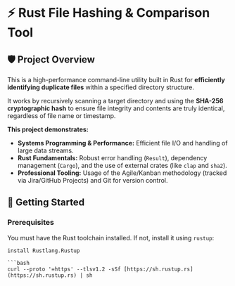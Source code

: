 # ⚡️ Rust File Hashing & Comparison Tool

## 🛡️ Project Overview

This is a high-performance command-line utility built in Rust for **efficiently identifying duplicate files** within a specified directory structure.

It works by recursively scanning a target directory and using the **SHA-256 cryptographic hash** to ensure file integrity and contents are truly identical, regardless of file name or timestamp.

**This project demonstrates:**
* **Systems Programming & Performance:** Efficient file I/O and handling of large data streams.
* **Rust Fundamentals:** Robust error handling (`Result`), dependency management (`Cargo`), and the use of external crates (like `clap` and `sha2`).
* **Professional Tooling:** Usage of the Agile/Kanban methodology (tracked via Jira/GitHub Projects) and Git for version control.

## 🚀 Getting Started

### Prerequisites

You must have the Rust toolchain installed. If not, install it using `rustup`:

```winget
install Rustlang.Rustup

```bash
curl --proto '=https' --tlsv1.2 -sSf [https://sh.rustup.rs](https://sh.rustup.rs) | sh
